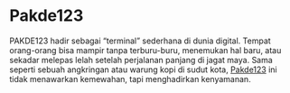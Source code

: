 # Pakde123
PAKDE123 hadir sebagai “terminal” sederhana di dunia digital. Tempat orang-orang bisa mampir tanpa terburu-buru, menemukan hal baru, atau sekadar melepas lelah setelah perjalanan panjang di jagat maya. Sama seperti sebuah angkringan atau warung kopi di sudut kota, [Pakde123](https://nuvo-glouv.com/brush-pool-brightest-nuvo-glo-stars/) ini tidak menawarkan kemewahan, tapi menghadirkan kenyamanan.
